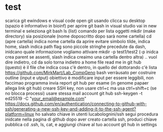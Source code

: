 # test
scarica git ewindows e visual code
open git usando clicca su desktop (spazio è informativo in bioinf)
per aprire git bash in visual studio vai in new terminal e seleziona git bash
ls (list) comando per lista oggetti
mkdir (make directory) sia posizionale (nome doposcritto dopo sarà nome cartella)
cd (apre cartella) indica nome cartella da aprire
evitare simbolo tilde, indica home, slash indica path
 flag sono piccole stringhe precedute da dash, inidcano quale informazione vogliamo attivare
 mkdir -p test1/test2 (-p inidca crea parent se assenti, slash indica creaimo una cartella dentro altra)
 .. vuol dire indietro, cd da solo torna indietro a home
file read me in git hub (questo) è il file che indica cosa c'è dentro, in quello del dottorando c'è lista https://github.com/MirkMart/Lab_CompGeno
bash verràusato per costruire outline (input e utput) obiettivo è modificare input per essere leggibili, non faccimao programma
invia report git hub per esame (in genome papaer allega link git hub)
creare SSH key, non usare ctrl+c ma usa ctrl+shift+c (se no blocca processi) usare stessa mail account git hub ssh-keygen -t ed25519 -C "your_email@example.com"
https://docs.github.com/en/authentication/connecting-to-github-with-ssh/generating-a-new-ssh-key-and-adding-it-to-the-ssh-agent?platform=linux
ho salvato chiave in utenti lucabolognini/ssh
segui procedura inidcate nella pagina di github
dopo aver creato cartella ssh, produci chiave pubblica  cd .ssh, ls, cat, e aggiungi chiave al tuo account git hub in settings
